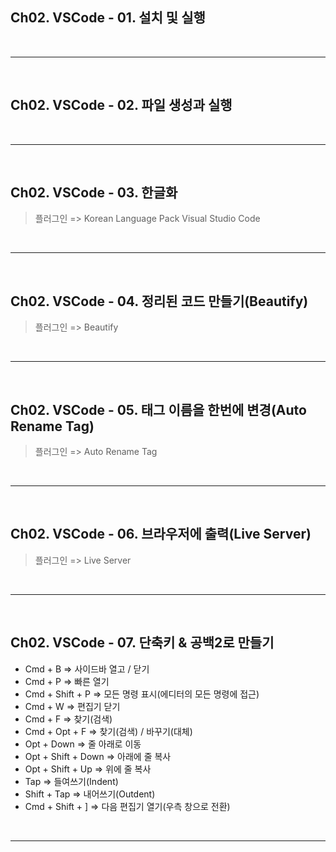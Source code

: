 ## Ch02. VSCode - 01. 설치 및 실행

<br/><hr/><br/>

## Ch02. VSCode - 02. 파일 생성과 실행

<br/><hr/><br/>

## Ch02. VSCode - 03. 한글화
> 플러그인 => Korean Language Pack Visual Studio Code

<br/><hr/><br/>

## Ch02. VSCode - 04. 정리된 코드 만들기(Beautify)
> 플러그인 => Beautify

<br/><hr/><br/>

## Ch02. VSCode - 05. 태그 이름을 한번에 변경(Auto Rename Tag)
> 플러그인 => Auto Rename Tag

<br/><hr/><br/>

## Ch02. VSCode - 06. 브라우저에 출력(Live Server)
> 플러그인 => Live Server

<br/><hr/><br/>

## Ch02. VSCode - 07. 단축키 & 공백2로 만들기
+ Cmd + B => 사이드바 열고 / 닫기
+ Cmd + P => 빠른 열기
+ Cmd + Shift + P => 모든 명령 표시(에디터의 모든 명령에 접근)
+ Cmd + W => 편집기 닫기
+ Cmd + F => 찾기(검색)
+ Cmd + Opt + F => 찾기(검색) / 바꾸기(대체)
+ Opt + Down => 줄 아래로 이동
+ Opt + Shift + Down => 아래에 줄 복사
+ Opt + Shift + Up => 위에 줄 복사
+ Tap => 들여쓰기(Indent)
+ Shift + Tap => 내어쓰기(Outdent)
+ Cmd + Shift + ] => 다음 편집기 열기(우측 창으로 전환)

<br/><hr/><br/>